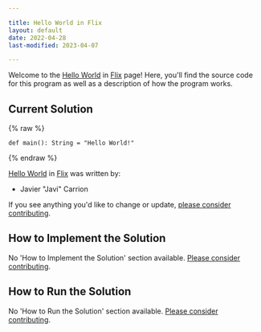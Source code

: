 ```yaml
---

title: Hello World in Flix
layout: default
date: 2022-04-28
last-modified: 2023-04-07

---
```


Welcome to the [Hello World](https://sampleprograms.io/projects/hello-world) in [Flix](https://sampleprograms.io/languages/flix) page! Here, you'll find the source code for this program as well as a description of how the program works.

## Current Solution

{% raw %}

```flix
def main(): String = "Hello World!"
```

{% endraw %}

[Hello World](https://sampleprograms.io/projects/hello-world) in [Flix](https://sampleprograms.io/languages/flix) was written by:

- Javier "Javi" Carrion

If you see anything you'd like to change or update, [please consider contributing](https://github.com/TheRenegadeCoder/sample-programs).

## How to Implement the Solution

No 'How to Implement the Solution' section available. [Please consider contributing](https://github.com/TheRenegadeCoder/sample-programs-website).

## How to Run the Solution

No 'How to Run the Solution' section available. [Please consider contributing](https://github.com/TheRenegadeCoder/sample-programs-website).